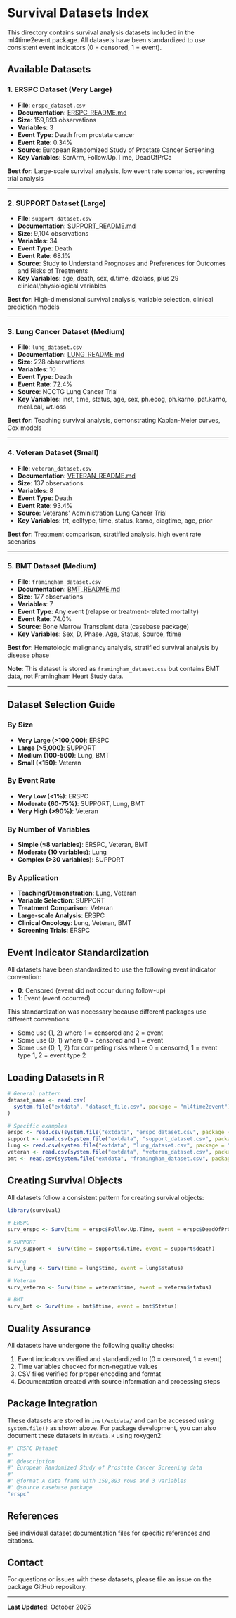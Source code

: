 # Survival Datasets Index

This directory contains survival analysis datasets included in the ml4time2event package. All datasets have been standardized to use consistent event indicators (0 = censored, 1 = event).

## Available Datasets

### 1. ERSPC Dataset (Very Large)
- **File**: `erspc_dataset.csv`
- **Documentation**: [ERSPC_README.md](ERSPC_README.md)
- **Size**: 159,893 observations
- **Variables**: 3
- **Event Type**: Death from prostate cancer
- **Event Rate**: 0.34%
- **Source**: European Randomized Study of Prostate Cancer Screening
- **Key Variables**: ScrArm, Follow.Up.Time, DeadOfPrCa

**Best for**: Large-scale survival analysis, low event rate scenarios, screening trial analysis

---

### 2. SUPPORT Dataset (Large)
- **File**: `support_dataset.csv`
- **Documentation**: [SUPPORT_README.md](SUPPORT_README.md)
- **Size**: 9,104 observations
- **Variables**: 34
- **Event Type**: Death
- **Event Rate**: 68.1%
- **Source**: Study to Understand Prognoses and Preferences for Outcomes and Risks of Treatments
- **Key Variables**: age, death, sex, d.time, dzclass, plus 29 clinical/physiological variables

**Best for**: High-dimensional survival analysis, variable selection, clinical prediction models

---

### 3. Lung Cancer Dataset (Medium)
- **File**: `lung_dataset.csv`
- **Documentation**: [LUNG_README.md](LUNG_README.md)
- **Size**: 228 observations
- **Variables**: 10
- **Event Type**: Death
- **Event Rate**: 72.4%
- **Source**: NCCTG Lung Cancer Trial
- **Key Variables**: inst, time, status, age, sex, ph.ecog, ph.karno, pat.karno, meal.cal, wt.loss

**Best for**: Teaching survival analysis, demonstrating Kaplan-Meier curves, Cox models

---

### 4. Veteran Dataset (Small)
- **File**: `veteran_dataset.csv`
- **Documentation**: [VETERAN_README.md](VETERAN_README.md)
- **Size**: 137 observations
- **Variables**: 8
- **Event Type**: Death
- **Event Rate**: 93.4%
- **Source**: Veterans' Administration Lung Cancer Trial
- **Key Variables**: trt, celltype, time, status, karno, diagtime, age, prior

**Best for**: Treatment comparison, stratified analysis, high event rate scenarios

---

### 5. BMT Dataset (Medium)
- **File**: `framingham_dataset.csv`
- **Documentation**: [BMT_README.md](BMT_README.md)
- **Size**: 177 observations
- **Variables**: 7
- **Event Type**: Any event (relapse or treatment-related mortality)
- **Event Rate**: 74.0%
- **Source**: Bone Marrow Transplant data (casebase package)
- **Key Variables**: Sex, D, Phase, Age, Status, Source, ftime

**Best for**: Hematologic malignancy analysis, stratified survival analysis by disease phase

**Note**: This dataset is stored as `framingham_dataset.csv` but contains BMT data, not Framingham Heart Study data.

---

## Dataset Selection Guide

### By Size
- **Very Large (>100,000)**: ERSPC
- **Large (>5,000)**: SUPPORT
- **Medium (100-500)**: Lung, BMT
- **Small (<150)**: Veteran

### By Event Rate
- **Very Low (<1%)**: ERSPC
- **Moderate (60-75%)**: SUPPORT, Lung, BMT
- **Very High (>90%)**: Veteran

### By Number of Variables
- **Simple (≤8 variables)**: ERSPC, Veteran, BMT
- **Moderate (10 variables)**: Lung
- **Complex (>30 variables)**: SUPPORT

### By Application
- **Teaching/Demonstration**: Lung, Veteran
- **Variable Selection**: SUPPORT
- **Treatment Comparison**: Veteran
- **Large-scale Analysis**: ERSPC
- **Clinical Oncology**: Lung, Veteran, BMT
- **Screening Trials**: ERSPC

## Event Indicator Standardization

All datasets have been standardized to use the following event indicator convention:
- **0**: Censored (event did not occur during follow-up)
- **1**: Event (event occurred)

This standardization was necessary because different packages use different conventions:
- Some use (1, 2) where 1 = censored and 2 = event
- Some use (0, 1) where 0 = censored and 1 = event
- Some use (0, 1, 2) for competing risks where 0 = censored, 1 = event type 1, 2 = event type 2

## Loading Datasets in R

```r
# General pattern
dataset_name <- read.csv(
  system.file("extdata", "dataset_file.csv", package = "ml4time2event")
)

# Specific examples
erspc <- read.csv(system.file("extdata", "erspc_dataset.csv", package = "ml4time2event"))
support <- read.csv(system.file("extdata", "support_dataset.csv", package = "ml4time2event"))
lung <- read.csv(system.file("extdata", "lung_dataset.csv", package = "ml4time2event"))
veteran <- read.csv(system.file("extdata", "veteran_dataset.csv", package = "ml4time2event"))
bmt <- read.csv(system.file("extdata", "framingham_dataset.csv", package = "ml4time2event"))
```

## Creating Survival Objects

All datasets follow a consistent pattern for creating survival objects:

```r
library(survival)

# ERSPC
surv_erspc <- Surv(time = erspc$Follow.Up.Time, event = erspc$DeadOfPrCa)

# SUPPORT
surv_support <- Surv(time = support$d.time, event = support$death)

# Lung
surv_lung <- Surv(time = lung$time, event = lung$status)

# Veteran
surv_veteran <- Surv(time = veteran$time, event = veteran$status)

# BMT
surv_bmt <- Surv(time = bmt$ftime, event = bmt$Status)
```

## Quality Assurance

All datasets have undergone the following quality checks:
1. Event indicators verified and standardized to (0 = censored, 1 = event)
2. Time variables checked for non-negative values
3. CSV files verified for proper encoding and format
4. Documentation created with source information and processing steps

## Package Integration

These datasets are stored in `inst/extdata/` and can be accessed using `system.file()` as shown above. For package development, you can also document these datasets in `R/data.R` using roxygen2:

```r
#' ERSPC Dataset
#'
#' @description
#' European Randomized Study of Prostate Cancer Screening data
#'
#' @format A data frame with 159,893 rows and 3 variables
#' @source casebase package
"erspc"
```

## References

See individual dataset documentation files for specific references and citations.

## Contact

For questions or issues with these datasets, please file an issue on the package GitHub repository.

---

**Last Updated**: October 2025

